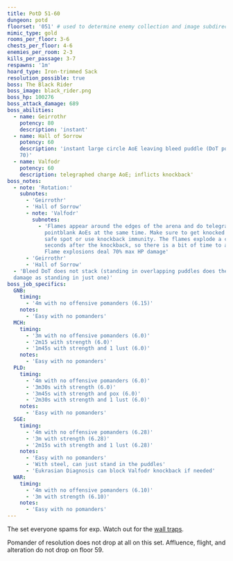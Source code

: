 ```yaml
---
title: PotD 51-60
dungeon: potd
floorset: '051' # used to determine enemy collection and image subdirectory
mimic_type: gold
rooms_per_floor: 3-6
chests_per_floor: 4-6
enemies_per_room: 2-3
kills_per_passage: 3-7
respawns: '1m'
hoard_type: Iron-trimmed Sack
resolution_possible: true
boss: The Black Rider
boss_image: black_rider.png
boss_hp: 100276
boss_attack_damage: 689
boss_abilities:
  - name: Geirrothr
    potency: 80
    description: 'instant'
  - name: Hall of Sorrow
    potency: 60
    description: 'instant large circle AoE leaving bleed puddle (DoT potency
    70)'
  - name: Valfodr
    potency: 60
    description: telegraphed charge AoE; inflicts knockback'
boss_notes:
  - note: 'Rotation:'
    subnotes:
      - 'Geirrothr'
      - 'Hall of Sorrow'
      - note: 'Valfodr'
        subnotes:
          - 'Flames appear around the edges of the arena and do telegraphed
            pointblank AoEs at the same time. Make sure to get knocked into a
            safe spot or use knockback immunity. The flames explode a couple
            seconds after the knockback, so there is a bit of time to adjust.
            Flame explosions deal 70% max HP damage'
      - 'Geirrothr'
      - 'Hall of Sorrow'
  - 'Bleed DoT does not stack (standing in overlapping puddles does the same
  damage as standing in just one)'
boss_job_specifics:
  GNB:
    timing:
      - '4m with no offensive pomanders (6.15)'
    notes:
      - 'Easy with no pomanders'
  MCH:
    timing:
      - '3m with no offensive pomanders (6.0)'
      - '2m15 with strength (6.0)'
      - '1m45s with strength and 1 lust (6.0)'
    notes:
      - 'Easy with no pomanders'
  PLD:
    timing:
      - '4m with no offensive pomanders (6.0)'
      - '3m30s with strength (6.0)'
      - '3m45s with strength and pox (6.0)'
      - '2m30s with strength and 1 lust (6.0)'
    notes:
      - 'Easy with no pomanders'
  SGE:
    timing:
      - '4m with no offensive pomanders (6.28)'
      - '3m with strength (6.28)'
      - '2m15s with strength and 1 lust (6.28)'
    notes:
      - 'Easy with no pomanders'
      - 'With steel, can just stand in the puddles'
      - 'Eukrasian Diagnosis can block Valfodr knockback if needed'
  WAR:
    timing:
      - '4m with no offensive pomanders (6.10)'
      - '3m with strength (6.10)'
    notes:
      - 'Easy with no pomanders'
---
```


The set everyone spams for exp. Watch out for the
[wall traps](/wall_traps.html#potd-51-79).

Pomander of resolution does not drop at all on this set. Affluence, flight, and
alteration do not drop on floor 59.
